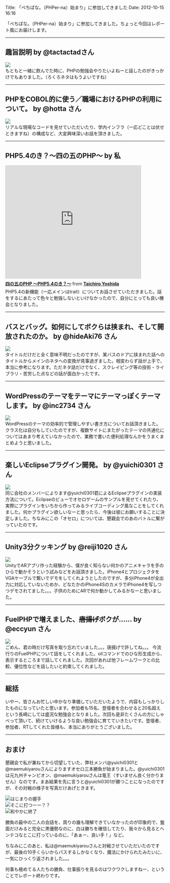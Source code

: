 Title: 「ぺちぱな。（PHPer-na）始まり」に参加してきました
Date: 2012-10-15 16:16

「ぺちぱな。（PHPer-na）始まり」に参加してきました。ちょっと今回はレポート風にお届けします。

---

## **趣旨説明** by @tactactadさん
![](http://dl.dropbox.com/u/126064/dataich.github.io.images/phper-na-001.jpg)   
もともと一緒に飲んでた時に、PHPの勉強会やりたいよねーと話したのがきっかけでもありました。（ろくろネタはもうよいですね）

---

## **PHPをCOBOL的に使う／職場におけるPHPの利用について。** by @hotta さん
![](http://dl.dropbox.com/u/126064/dataich.github.io.images/phper-na-002.jpg)   
リアルな現場なコードを見せていただいたり、学内インフラ（一応どことは伏せときますね）の構成など、大変興味深いお話を頂きました。

---

## **PHP5.4のき？〜四の五のPHP〜** by 私
<iframe src="http://www.slideshare.net/slideshow/embed_code/14732670" width="427" height="356" frameborder="0" marginwidth="0" marginheight="0" scrolling="no" style="border:1px solid #CCC;border-width:1px 1px 0;margin-bottom:5px" allowfullscreen> </iframe> <div style="margin-bottom:5px"> <strong> <a href="http://www.slideshare.net/dataich/php-php54-14732670" title="四の五のPHP 〜PHP5.4のき？〜" target="_blank">四の五のPHP 〜PHP5.4のき？〜</a> </strong> from <strong><a href="http://www.slideshare.net/dataich" target="_blank">Taichiro Yoshida</a></strong> </div>
PHP5.4の新機能（一応メインはtrait）についてお話させていただきました。話をするにあたって色々と勉強しないといけなかったので、自分にとっても良い機会となりました。

---

## **バスとバッグ。如何にしてボクらは挟まれ、そして開放されたのか。** by @hideAki76 さん
![](http://dl.dropbox.com/u/126064/dataich.github.io.images/phper-na-003.jpg)   
タイトルだけだと全く意味不明だったのですが、某バスのドアに挟まれた話へのタイトルからメインのネタへの変換が見事過ぎました。相変わらず話が上手で、本当に参考になります。ただネタ話だけでなく、スクレイピング等の技術・ライブラリ・苦労した点などの話が面白かったです。

---

## **WordPressのテーマをテーマにテーマっぽくテーマします。** by @inc2734 さん
![](http://dl.dropbox.com/u/126064/dataich.github.io.images/phper-na-004.jpg)   
WordPressのテーマの効率的で管理しやすい書き方についてお話頂きました。クラス化は自分もしていたのですが、複数サイトにまたがったテーマの共通化についてはあまり考えていなかったので、業務で書いた便利処理なんかをうまくまとめようと思いました。

---

## **楽しいEclipseプラグイン開発。** by @yuichi0301 さん
![](http://dl.dropbox.com/u/126064/dataich.github.io.images/phper-na-005.jpg)   
同じ会社のメンバーによります@yuichi0301君によるEclipseプラグインの実装方法について。Eclipseのビューでオセロゲームのサンプルを見せてくれたり、実際にプラグインをいちから作ってみるライブコーディング風なことをしてくれました。何かプラグイン欲しいなーと思ったら、今後は彼にお願いすることに決定しました。ちなみにこの「オセロ」については、懇親会でのあのバトルに繋がっていたのです。

---

## **Unity3分クッキング** by @reiji1020 さん
![](http://dl.dropbox.com/u/126064/dataich.github.io.images/phper-na-006.jpg)   
UnityでARアプリ作った経験から、僕が良く知らない何かのアニメキャラを手のひらで動かそうという試みなどをお話頂きました。iPhone4とプロジェクタをVGAケーブルで繋いでデモをしてくれようとしたのですが、多分iPhone4が全出力に対応していないためか、どなたかのiPhone4SのカメラでiPhone4を写しつつデモされてました。。。子供のためにARで何か動かしてみるかなーと思いました。

---

## **FuelPHPで増えました、~~唐揚げ~~ボクが……** by @eccyun さん
![](http://dl.dropbox.com/u/126064/dataich.github.io.images/phper-na-007.jpg)   
ごめん、君の時だけ写真を取り忘れていました。。。唐揚げで許してね。。。
今流行りのFuelPHPについて話をしてくれました。oilコマンドでのひな形生成から、表示するところまで話してくれました。次回があれば他フレームワークとの比較、優位性などを話したいと約束してくれました。

---

## 総括
いやー、皆さんお忙しい中かなり準備していただいたようで、内容もしっかりしたものになっていたと思います。参加者も15名、登壇者を合わせると20名超えという長崎にしては盛況な勉強会となりました。次回も是非たくさんの方にしゃべって頂いて、続けていけるような良い勉強会に育てていきたいです。登壇者、参加者、RTしてくれた皆様も、本当にありがとうございました。

---

## おまけ
懇親会で私が兼ねてから切望していた、弊社メンバ@yuichi0301と@maemukiyarouさんによりますオセロ三本勝負が始まりました。@yuichi0301は元九州チャンピオン、@maemukiyarouさんは竜王（すいません良く分かりません）なのです。まあ結果を先に言うと@yuichi0301が勝つことになったのですが、その対戦の様子を写真だけあげときます。

![はじまりの握手](http://dl.dropbox.com/u/126064/dataich.github.io.images/phper-na-008.jpg)   
![そこに打つーー？？](http://dl.dropbox.com/u/126064/dataich.github.io.images/phper-na-009.jpg)   
![和やかに終了](http://dl.dropbox.com/u/126064/dataich.github.io.images/phper-na-010.jpg)   

勝負の最中の二人の会話を、周りの誰も理解できていなかったのが印象的で、盤面だけみると完全に黒優勢なのに、白は勝ちを確信してたり、我々から見るとヘンテコなとこに打っているのに、「あぁー、良い手！」など。

ちなみにこのあと、私は@maemukiyarouさんと対戦させていただいたのですが、最後の10手くらいからパスするしかなくなり、魔法にかけられたみたいに、一気にひっくり返されました。。。

何事も極めてる人たちの勝負、仕事振りを見るのはワクワクしますねー、ということでレポート終わりです。